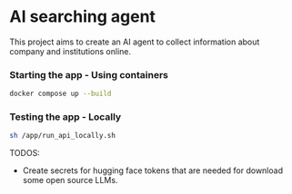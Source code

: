 # AI searching agent

This project aims to create an AI agent to collect information about company and institutions online.

### Starting the app - Using containers


```sh
docker compose up --build
```

### Testing the app - Locally


```sh
sh /app/run_api_locally.sh
```


TODOS:

- Create secrets for hugging face tokens that are needed for download some open source LLMs.

